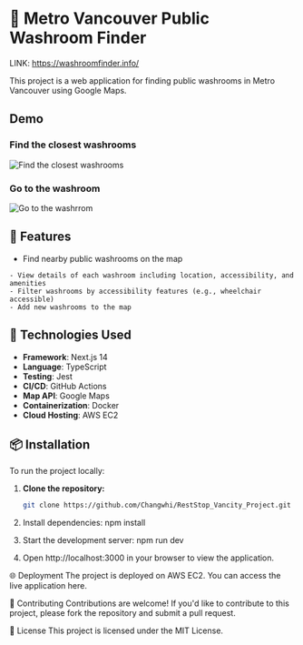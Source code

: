 # 🚽 Metro Vancouver Public Washroom Finder

LINK: https://washroomfinder.info/

This project is a web application for finding public washrooms in Metro Vancouver using Google Maps.

## Demo
### Find the closest washrooms 
![Find the closest washrooms](https://i.giphy.com/media/v1.Y2lkPTc5MGI3NjExODNnN2Fld2l0Ym1sczRia2M5ZGV1YmxjbGNhNzJzcDB4MnhhMWd5ZSZlcD12MV9pbnRlcm5hbF9naWZfYnlfaWQmY3Q9Zw/ve5kRe8usYdkh58v3P/giphy.gif)

### Go to the washroom
![Go to the washrrom](https://i.giphy.com/media/v1.Y2lkPTc5MGI3NjExOGViNTc1dXNmb25neDlsbHExc2ZpdXR6YnNsZDI3b3VhZzZ6YTQ0cSZlcD12MV9pbnRlcm5hbF9naWZfYnlfaWQmY3Q9Zw/dK9hwD2tqu6FxCx9lT/giphy.gif)


## 🌟 Features

- Find nearby public washrooms on the map
```
- View details of each washroom including location, accessibility, and amenities
- Filter washrooms by accessibility features (e.g., wheelchair accessible)
- Add new washrooms to the map
```

## 🚀 Technologies Used

- **Framework**: Next.js 14
- **Language**: TypeScript
- **Testing**: Jest
- **CI/CD**: GitHub Actions
- **Map API**: Google Maps
- **Containerization**: Docker
- **Cloud Hosting**: AWS EC2

## 📦 Installation

To run the project locally:

1. **Clone the repository:**

   ```bash
   git clone https://github.com/Changwhi/RestStop_Vancity_Project.git
   
2. Install dependencies:
   npm install

3. Start the development server:
    npm run dev

4. Open http://localhost:3000 in your browser to view the application.

🌐 Deployment
    The project is deployed on AWS EC2. You can access the live application here.

🤝 Contributing
    Contributions are welcome! If you'd like to contribute to this project, please fork the repository and submit a pull request.

📄 License
    This project is licensed under the MIT License.





